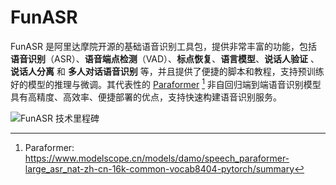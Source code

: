 # FunASR 

FunASR 是阿里达摩院开源的基础语音识别工具包，提供非常丰富的功能，包括 **语音识别**（ASR）、**语音端点检测**（VAD）、**标点恢复**、**语言模型**、**说话人验证** 、**说话人分离** 和 **多人对话语音识别** 等，并且提供了便捷的脚本和教程，支持预训练好的模型的推理与微调。其代表性的 [Paraformer](https://www.modelscope.cn/models/damo/speech_paraformer-large_asr_nat-zh-cn-16k-common-vocab8404-pytorch/summary) [^1] 非自回归端到端语音识别模型具有高精度、高效率、便捷部署的优点，支持快速构建语音识别服务。

![FunASR 技术里程碑](https://github.com/modelscope/FunASR/blob/main/runtime/docs/images/sdk_roadmap.jpg?raw=true)



[^1]: Paraformer: https://www.modelscope.cn/models/damo/speech_paraformer-large_asr_nat-zh-cn-16k-common-vocab8404-pytorch/summary